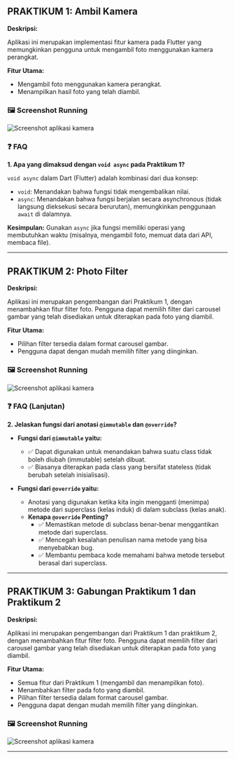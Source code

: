 
## PRAKTIKUM 1: Ambil Kamera

**Deskripsi:**

Aplikasi ini merupakan implementasi fitur kamera pada Flutter yang memungkinkan pengguna untuk mengambil foto menggunakan kamera perangkat.

**Fitur Utama:**

* Mengambil foto menggunakan kamera perangkat.
* Menampilkan hasil foto yang telah diambil.

### 🖼 Screenshot Running

![Screenshot aplikasi kamera](assets/kamera-flutter.gif)


### ❓ FAQ

**1. Apa yang dimaksud dengan `void async` pada Praktikum 1?**

`void async` dalam Dart (Flutter) adalah kombinasi dari dua konsep:

* `void`: Menandakan bahwa fungsi tidak mengembalikan nilai.
* `async`: Menandakan bahwa fungsi berjalan secara asynchronous (tidak langsung dieksekusi secara berurutan), memungkinkan penggunaan `await` di dalamnya.

**Kesimpulan:** Gunakan `async` jika fungsi memiliki operasi yang membutuhkan waktu (misalnya, mengambil foto, memuat data dari API, membaca file).

---

## PRAKTIKUM 2: Photo Filter

**Deskripsi:**

Aplikasi ini merupakan pengembangan dari Praktikum 1, dengan menambahkan fitur filter foto. Pengguna dapat memilih filter dari carousel gambar yang telah disediakan untuk diterapkan pada foto yang diambil.

**Fitur Utama:**

* Pilihan filter tersedia dalam format carousel gambar.
* Pengguna dapat dengan mudah memilih filter yang diinginkan.

### 🖼 Screenshot Running

![Screenshot aplikasi kamera](assets/filter-carousel.gif)


### ❓ FAQ (Lanjutan)

**2. Jelaskan fungsi dari anotasi `@immutable` dan `@override`?**

* **Fungsi dari `@immutable` yaitu:**
    * ✅ Dapat digunakan untuk menandakan bahwa suatu class tidak boleh diubah (immutable) setelah dibuat.
    * ✅ Biasanya diterapkan pada class yang bersifat stateless (tidak berubah setelah inisialisasi).

* **Fungsi dari `@override` yaitu:**
    * Anotasi yang digunakan ketika kita ingin mengganti (menimpa) metode dari superclass (kelas induk) di dalam subclass (kelas anak).
    * **Kenapa `@override` Penting?**
        * ✅ Memastikan metode di subclass benar-benar menggantikan metode dari superclass.
        * ✅ Mencegah kesalahan penulisan nama metode yang bisa menyebabkan bug.
        * ✅ Membantu pembaca kode memahami bahwa metode tersebut berasal dari superclass.

---

## PRAKTIKUM 3: Gabungan Praktikum 1 dan Praktikum 2

**Deskripsi:**

Aplikasi ini merupakan pengembangan dari Praktikum 1 dan praktikum 2, dengan menambahkan fitur filter foto. Pengguna dapat memilih filter dari carousel gambar yang telah disediakan untuk diterapkan pada foto yang diambil.

**Fitur Utama:**

* Semua fitur dari Praktikum 1 (mengambil dan menampilkan foto).
* Menambahkan filter pada foto yang diambil.
* Pilihan filter tersedia dalam format carousel gambar.
* Pengguna dapat dengan mudah memilih filter yang diinginkan.

### 🖼 Screenshot Running

![Screenshot aplikasi kamera](assets/photo-filter-carousel.gif)

---

   
